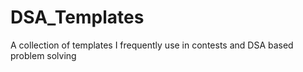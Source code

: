 # DSA_Templates
A collection of templates I frequently use in contests and DSA based problem solving
